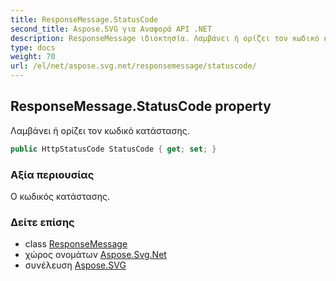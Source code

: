```yaml
---
title: ResponseMessage.StatusCode
second_title: Aspose.SVG για Αναφορά API .NET
description: ResponseMessage ιδιοκτησία. Λαμβάνει ή ορίζει τον κωδικό κατάστασης.
type: docs
weight: 70
url: /el/net/aspose.svg.net/responsemessage/statuscode/
---
```

## ResponseMessage.StatusCode property

Λαμβάνει ή ορίζει τον κωδικό κατάστασης.

```csharp
public HttpStatusCode StatusCode { get; set; }
```

### Αξία περιουσίας

Ο κωδικός κατάστασης.

### Δείτε επίσης

* class [ResponseMessage](../)
* χώρος ονομάτων [Aspose.Svg.Net](../../responsemessage/)
* συνέλευση [Aspose.SVG](../../../)


